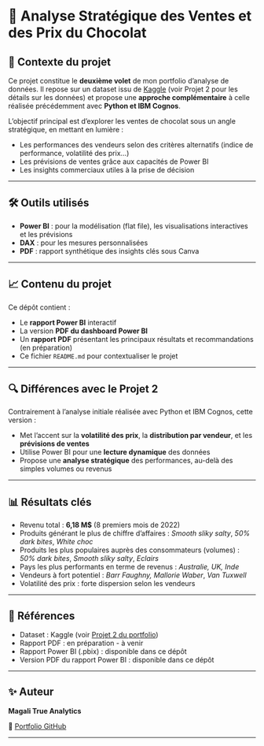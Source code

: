 <h1> 🍫 Analyse Stratégique des Ventes et des Prix du Chocolat </h1>

## 📌 Contexte du projet

Ce projet constitue le **deuxième volet** de mon portfolio d’analyse de données. Il repose sur un dataset issu de [Kaggle](https://www.kaggle.com/) (voir Projet 2 pour les détails sur les données) et propose une **approche complémentaire** à celle réalisée précédemment avec **Python et IBM Cognos**.

L’objectif principal est d’explorer les ventes de chocolat sous un angle stratégique, en mettant en lumière :
- Les performances des vendeurs selon des critères alternatifs (indice de performance, volatilité des prix…)
- Les prévisions de ventes grâce aux capacités de Power BI
- Les insights commerciaux utiles à la prise de décision

---

## 🛠️ Outils utilisés

- **Power BI** : pour la modélisation (flat file), les visualisations interactives et les prévisions
- **DAX** : pour les mesures personnalisées
- **PDF** : rapport synthétique des insights clés sous Canva

---

## 📈 Contenu du projet

Ce dépôt contient :
- Le **rapport Power BI** interactif
- La version **PDF du dashboard Power BI**
- Un **rapport PDF** présentant les principaux résultats et recommandations (en préparation)
- Ce fichier `README.md` pour contextualiser le projet

---

## 🔍 Différences avec le Projet 2

Contrairement à l’analyse initiale réalisée avec Python et IBM Cognos, cette version :
- Met l’accent sur la **volatilité des prix**, la **distribution par vendeur**, et les **prévisions de ventes**
- Utilise Power BI pour une **lecture dynamique** des données
- Propose une **analyse stratégique** des performances, au-delà des simples volumes ou revenus

---

## 📊 Résultats clés

- Revenu total : **6,18 M$** (8 premiers mois de 2022)
- Produits générant le plus de chiffre d’affaires : _Smooth sliky salty_, _50% dark bites_, _White choc_
- Produits les plus populaires auprès des consommateurs (volumes) : _50% dark bites_, _Smooth sliky salty_, _Eclairs_
- Pays les plus performants en terme de revenus : _Australie, UK, Inde_
- Vendeurs à fort potentiel : _Barr Faughny, Mallorie Waber_, _Van Tuxwell_
- Volatilité des prix : forte dispersion selon les vendeurs

---

## 📁 Références

- Dataset : Kaggle (voir [Projet 2 du portfolio](https://github.com/MagaliTrueAnalytics/Portfolio/tree/main/Projet2))
- Rapport PDF : en préparation - à venir
- Rapport Power BI (.pbix) : disponible dans ce dépôt
- Version PDF du rapport Power BI : disponible dans ce dépôt

---

## ✨ Auteur

**Magali True Analytics**  

🔗 [Portfolio GitHub](https://github.com/MagaliTrueAnalytics/Portfolio)

---


